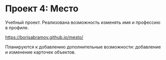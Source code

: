 # Проект 4: Место

Учебный проект.
Реализована возможность изменять имя и профессию в профиле.

https://borisabramov.github.io/mesto/

Планируются к добавлению дополнительные возможности: добавление и изменение карточек объектов.
